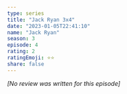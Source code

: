 ```yaml
---
type: series
title: "Jack Ryan 3x4"
date: "2023-01-05T22:41:10"
name: "Jack Ryan"
season: 3
episode: 4
rating: 2
ratingEmoji: ⭐️⭐️
share: false
---
```


_[No review was written for this episode]_
